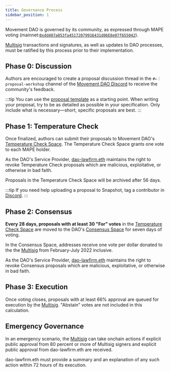 ```yaml
---
title: Governance Process
sidebar_position: 1
---
```


Movement DAO is governed by its community, as expressed through MAPE voting (mainnet:[`0xdd407a053fa45172079916431d06E8e07f655042`](https://etherscan.io/token/0xdd407a053fa45172079916431d06e8e07f655042)).

[Multisig](multisig) transactions and signatures, as well as updates to DAO processes, must be ratified by this process prior to their implementation.

## Phase 0: Discussion

Authors are encouraged to create a proposal discussion thread in the `#✍️｜proposal-workshop` channel of the [Movement DAO Discord](https://discord.gg/movexyz) to receive the community's feedback.

:::tip
You can use the [proposal template](template) as a starting point. When writing your proposal, try to be as detailed as possible in your specification. Only include what is necessary—short, specific proposals are best.
:::

## Phase 1: Temperature Check

Once finalized, authors can submit their proposals to Movement DAO's [Temperature Check Space](https://snapshot.org/#/movedao.eth). The Temperature Check Space grants one vote to each MAPE holder.

As the DAO's Service Provider, [dao-lawfirm.eth](https://dao-lawfirm.xyz/) maintains the right to revoke Temperature Check proposals which are malicious, exploitative, or otherwise in bad faith.

Proposals in the Temperature Check Space will be archived after 56 days.

:::tip
If you need help uploading a proposal to Snapshot, tag a contributor in [Discord](https://discord.gg/movexyz).
:::

## Phase 2: Consensus

**Every 28 days, proposals with at least 30 "For" votes** in the [Temperature Check Space](https://snapshot.org/#/movedao.eth) are moved to the DAO's [Consensus Space](https://snapshot.org/#/snapshot.movedao.eth) for seven days of voting.

In the Consensus Space, addresses receive one vote per dollar donated to the the [Multisig](multisig) from February-July 2022 inclusive. 

As the DAO's Service Provider, [dao-lawfirm.eth](https://dao-lawfirm.xyz/) maintains the right to revoke Consensus proposals which are malicious, exploitative, or otherwise in bad faith.

## Phase 3: Execution

Once voting closes, proposals with at least 66% approval are queued for execution by the [Multisig](multisig). "Abstain" votes are not included in this calculation.

## Emergency Governance

In an emergency scenario, the [Multisig](multisig) can take onchain actions if explicit public approval from 80 percent or more of Multisig signers and explicit public approval from dao-lawfirm.eth are received.

dao-lawfirm.eth must provide a summary and an explanation of any such action within 72 hours of its execution.
